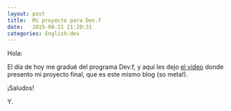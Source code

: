 ```yaml
---
layout: post
title:  Mi proyecto para Dev.f
date:   2015-08-21 21:20:31
categories: English-dev
---
```


Hola:

El día de hoy me gradué del programa Dev.f, y aquí les dejo [el video](https://drive.google.com/file/d/0B3B8Af7DPhMxSFRUdEZpQlltb1k/view?usp=sharing) donde presento mi proyecto final, que es este mismo blog (so meta!).

¡Saludos!

Y.
